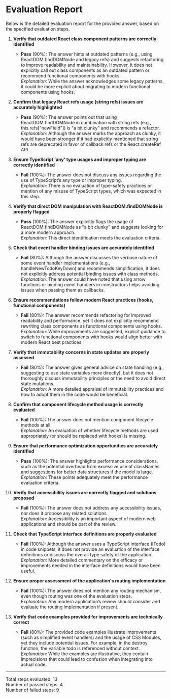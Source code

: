 # Evaluation Report

Below is the detailed evaluation report for the provided answer, based on the specified evaluation steps.

1. **Verify that outdated React class component patterns are correctly identified**  
   - **Pass** (90%): The answer hints at outdated patterns (e.g., using ReactDOM.findDOMNode and legacy refs) and suggests refactoring to improve readability and maintainability. However, it does not explicitly call out class components as an outdated pattern or recommend functional components with hooks.  
     *Explanation:* While the answer acknowledges some legacy patterns, it could be more explicit about migrating to modern functional components using hooks.

2. **Confirm that legacy React refs usage (string refs) issues are accurately highlighted**  
   - **Pass** (90%): The answer points out that using ReactDOM.findDOMNode in combination with string refs (e.g., this.refs["newField"]) is "a bit clunky" and recommends a refactor.  
     *Explanation:* Although the answer marks the approach as clunky, it would have been stronger if it had explicitly mentioned that string refs are deprecated in favor of callback refs or the React.createRef API.

3. **Ensure TypeScript 'any' type usages and improper typing are correctly identified**  
   - **Fail** (100%): The answer does not discuss any issues regarding the use of TypeScript’s any type or improper typing.  
     *Explanation:* There is no evaluation of type-safety practices or mention of any misuse of TypeScript types, which was expected in this step.

4. **Verify that direct DOM manipulation with ReactDOM.findDOMNode is properly flagged**  
   - **Pass** (100%): The answer explicitly flags the usage of ReactDOM.findDOMNode as "a bit clunky" and suggests looking for a more modern approach.  
     *Explanation:* This direct identification meets the evaluation criteria.

5. **Check that event handler binding issues are accurately identified**  
   - **Fail** (80%): Although the answer discusses the verbose nature of some event handler implementations (e.g., handleNewTodoKeyDown) and recommends simplification, it does not explicitly address potential binding issues with class methods.  
     *Explanation:* The answer could have noted that using arrow functions or binding event handlers in constructors helps avoiding issues when passing them as callbacks.

6. **Ensure recommendations follow modern React practices (hooks, functional components)**  
   - **Fail** (80%): The answer recommends refactoring for improved readability and performance, yet it does not explicitly recommend rewriting class components as functional components using hooks.  
     *Explanation:* While improvements are suggested, explicit guidance to switch to functional components with hooks would align better with modern React best practices.

7. **Verify that immutability concerns in state updates are properly assessed**  
   - **Fail** (80%): The answer gives general advice on state handling (e.g., suggesting to use state variables more directly), but it does not thoroughly discuss immutability principles or the need to avoid direct state mutations.  
     *Explanation:* A more detailed appraisal of immutability practices and how to adopt them in the code would be beneficial.

8. **Confirm that component lifecycle method usage is correctly evaluated**  
   - **Fail** (100%): The answer does not mention component lifecycle methods at all.  
     *Explanation:* An evaluation of whether lifecycle methods are used appropriately (or should be replaced with hooks) is missing.

9. **Ensure that performance optimization opportunities are accurately identified**  
   - **Pass** (100%): The answer highlights performance considerations, such as the potential overhead from excessive use of classNames and suggestions for better data structures if the model is large.  
     *Explanation:* These points adequately meet the performance evaluation criteria.

10. **Verify that accessibility issues are correctly flagged and solutions proposed**  
    - **Fail** (100%): The answer does not address any accessibility issues, nor does it propose any related solutions.  
      *Explanation:* Accessibility is an important aspect of modern web applications and should be part of the review.

11. **Check that TypeScript interface definitions are properly evaluated**  
    - **Fail** (100%): Although the answer uses a TypeScript interface (ITodo) in code snippets, it does not provide an evaluation of the interface definitions or discuss the overall type safety of the application.  
      *Explanation:* More detailed commentary on the efficacy or improvements needed in the interface definitions would have been useful.

12. **Ensure proper assessment of the application's routing implementation**  
    - **Fail** (100%): The answer does not mention any routing mechanism, even though routing was one of the evaluation steps.  
      *Explanation:* Any modern application’s review should consider and evaluate the routing implementation if present.

13. **Verify that code examples provided for improvements are technically correct**  
    - **Fail** (80%): The provided code examples illustrate improvements (such as simplified event handlers) and the usage of CSS Modules, yet they include potential issues. For example, in the destroy function, the variable todo is referenced without context.  
      *Explanation:* While the examples are illustrative, they contain imprecisions that could lead to confusion when integrating into actual code.

---

Total steps evaluated: 13  
Number of passed steps: 4  
Number of failed steps: 9